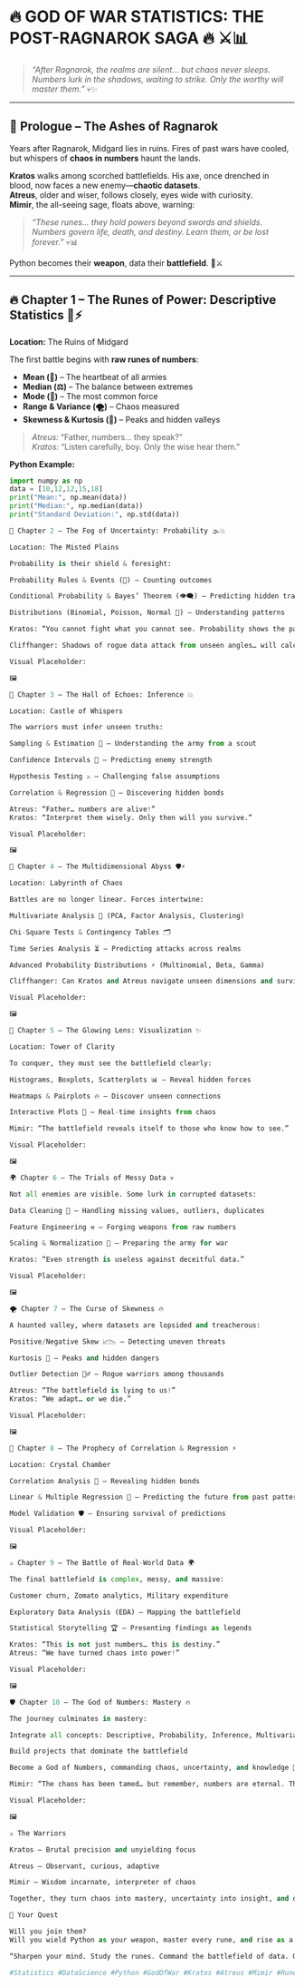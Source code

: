 # 🔥 GOD OF WAR STATISTICS: THE POST-RAGNAROK SAGA 🔥 ⚔️📊

> *“After Ragnarok, the realms are silent… but chaos never sleeps. Numbers lurk in the shadows, waiting to strike. Only the worthy will master them.”* 💀✨

---

## 🌌 Prologue – The Ashes of Ragnarok

Years after Ragnarok, Midgard lies in ruins. Fires of past wars have cooled, but whispers of **chaos in numbers** haunt the lands.

**Kratos** walks among scorched battlefields. His axe, once drenched in blood, now faces a new enemy—**chaotic datasets**.  
**Atreus**, older and wiser, follows closely, eyes wide with curiosity.  
**Mimir**, the all-seeing sage, floats above, warning:

> *“These runes… they hold powers beyond swords and shields. Numbers govern life, death, and destiny. Learn them, or be lost forever.”* 💀📊

Python becomes their **weapon**, data their **battlefield**. 🐍⚔️  

---

## 🔥 Chapter 1 – The Runes of Power: Descriptive Statistics 📜⚡

**Location:** The Ruins of Midgard  

The first battle begins with **raw runes of numbers**:

- **Mean (💖)** – The heartbeat of all armies  
- **Median (⚖️)** – The balance between extremes  
- **Mode (🏹)** – The most common force  
- **Range & Variance (🌪️)** – Chaos measured  
- **Skewness & Kurtosis (🌌)** – Peaks and hidden valleys  

> *Atreus:* “Father, numbers… they speak?”  
> *Kratos:* “Listen carefully, boy. Only the wise hear them.”

**Python Example:**
```python
import numpy as np
data = [10,12,12,15,18]
print("Mean:", np.mean(data))
print("Median:", np.median(data))
print("Standard Deviation:", np.std(data))

🎲 Chapter 2 – The Fog of Uncertainty: Probability 🌫️💥

Location: The Misted Plains

Probability is their shield & foresight:

Probability Rules & Events (🎯) – Counting outcomes

Conditional Probability & Bayes’ Theorem (👁️‍🗨️) – Predicting hidden traps

Distributions (Binomial, Poisson, Normal 🌌) – Understanding patterns

Kratos: “You cannot fight what you cannot see. Probability shows the path.”

Cliffhanger: Shadows of rogue data attack from unseen angles… will calculations save them? 💀

Visual Placeholder:

🖼️

🔮 Chapter 3 – The Hall of Echoes: Inference 💥

Location: Castle of Whispers

The warriors must infer unseen truths:

Sampling & Estimation 🏹 – Understanding the army from a scout

Confidence Intervals 🎯 – Predicting enemy strength

Hypothesis Testing ⚔️ – Challenging false assumptions

Correlation & Regression 🔗 – Discovering hidden bonds

Atreus: “Father… numbers are alive!”
Kratos: “Interpret them wisely. Only then will you survive.”

Visual Placeholder:

🖼️

🌌 Chapter 4 – The Multidimensional Abyss 🛡️⚡

Location: Labyrinth of Chaos

Battles are no longer linear. Forces intertwine:

Multivariate Analysis 🔮 (PCA, Factor Analysis, Clustering)

Chi-Square Tests & Contingency Tables 🗂️

Time Series Analysis ⏳ – Predicting attacks across realms

Advanced Probability Distributions ⚡ (Multinomial, Beta, Gamma)

Cliffhanger: Can Kratos and Atreus navigate unseen dimensions and survive the traps hidden in multivariate chaos? 🌪️

Visual Placeholder:

🖼️

🎨 Chapter 5 – The Glowing Lens: Visualization ✨

Location: Tower of Clarity

To conquer, they must see the battlefield clearly:

Histograms, Boxplots, Scatterplots 📊 – Reveal hidden forces

Heatmaps & Pairplots 🔥 – Discover unseen connections

Interactive Plots 🌌 – Real-time insights from chaos

Mimir: “The battlefield reveals itself to those who know how to see.”

Visual Placeholder:

🖼️

🌍 Chapter 6 – The Trials of Messy Data 💀

Not all enemies are visible. Some lurk in corrupted datasets:

Data Cleaning 🧹 – Handling missing values, outliers, duplicates

Feature Engineering ⚒️ – Forging weapons from raw numbers

Scaling & Normalization 💪 – Preparing the army for war

Kratos: “Even strength is useless against deceitful data.”

Visual Placeholder:

🖼️

🌪️ Chapter 7 – The Curse of Skewness 🔥

A haunted valley, where datasets are lopsided and treacherous:

Positive/Negative Skew 📈📉 – Detecting uneven threats

Kurtosis 🌋 – Peaks and hidden dangers

Outlier Detection 🕵️‍♂️ – Rogue warriors among thousands

Atreus: “The battlefield is lying to us!”
Kratos: “We adapt… or we die.”

Visual Placeholder:

🖼️

🔗 Chapter 8 – The Prophecy of Correlation & Regression ⚡

Location: Crystal Chamber

Correlation Analysis 💞 – Revealing hidden bonds

Linear & Multiple Regression 🔮 – Predicting the future from past patterns

Model Validation 🛡️ – Ensuring survival of predictions

Visual Placeholder:

🖼️

⚔️ Chapter 9 – The Battle of Real-World Data 🌍

The final battlefield is complex, messy, and massive:

Customer churn, Zomato analytics, Military expenditure

Exploratory Data Analysis (EDA) – Mapping the battlefield

Statistical Storytelling 🏆 – Presenting findings as legends

Kratos: “This is not just numbers… this is destiny.”
Atreus: “We have turned chaos into power!”

Visual Placeholder:

🖼️

🛡️ Chapter 10 – The God of Numbers: Mastery 🔥

The journey culminates in mastery:

Integrate all concepts: Descriptive, Probability, Inference, Multivariate, Visualization

Build projects that dominate the battlefield

Become a God of Numbers, commanding chaos, uncertainty, and knowledge 💯

Mimir: “The chaos has been tamed… but remember, numbers are eternal. The next battle awaits.”

Visual Placeholder:

🖼️

⚔️ The Warriors

Kratos – Brutal precision and unyielding focus

Atreus – Observant, curious, adaptive

Mimir – Wisdom incarnate, interpreter of chaos

Together, they turn chaos into mastery, uncertainty into insight, and data into destiny. 🌌💥

🌟 Your Quest

Will you join them?
Will you wield Python as your weapon, master every rune, and rise as a God of Numbers?

“Sharpen your mind. Study the runes. Command the battlefield of data. Only then will victory be yours.” ⚔️💀🔥

#Statistics #DataScience #Python #GodOfWar #Kratos #Atreus #Mimir #RunesOfNumbers #EpicLearning #PostRagnarokQuest #ChaosIntoOrder #NumberGods
